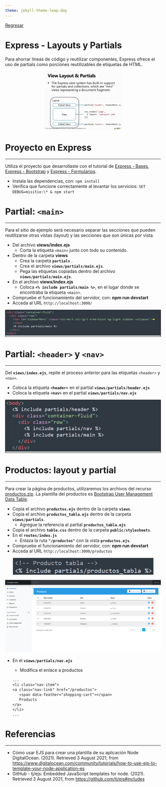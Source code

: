 ```yaml
---
theme: jekyll-theme-leap-day
---
```


[Regresar](/DAWM-2022/)

Express - Layouts y Partials
============================

Para ahorrar líneas de código y reutilizar componentes, Express ofrece el uso de partials como porciones reutilizables de etiquetas de HTML.

<p align="center">
  <img width="250" src="imagenes/express_layout.webp">
</p>

Proyecto en Express
===================

* * *

Utiliza el proyecto que desarrollaste con el tutorial de [Express - Bases](https://dawfiec.github.io/DAWM-2022/tutoriales/express_bases.html), [Express - Bootstrap](https://dawfiec.github.io/DAWM-2022/tutoriales/express_bootstrap.html) y [Express - Formularios](https://dawfiec.github.io/DAWM-2022/tutoriales/express_forms.html).

* Instala las dependencias, con: `npm install`
* Verifica que funcione correctamente al levantar los servicios: `SET DEBUG=misitio:\* & npm start`

Partial: `<main>`
=================

* * *

Para el sitio de ejemplo será necesario separar las secciones que pueden reutilizarse otras vistas (layout) y las secciones que son únicas por vista.

* Del archivo **views/index.ejs**
  + Corta la etiqueta `<main>` junto con todo su contenido.
* Dentro de la carpeta **views**
  + Crea la carpeta **`partials`** . 
  + Crea el archivo **`views/partials/main.ejs`**.
  + Pega las etiquetas copiadas dentro del archivo **`views/partials/main.ejs`**.
* En el archivo **views/index.ejs**
  + Coloca **`<% include partials/main %>`**, en el lugar donde se encontraba la etiqueta `<main>`.
* Compruebe el funcionamiento del servidor, con: **npm run devstart**
* Acceda al URL `http://localhost:3000/` 

<p align="center" style="border: 0.5pt solid black;">
  <img src="imagenes/partial_main.png">
</p>

Partial: `<header>` y `<nav>`
=============================

* * *

Del **`views/index.ejs`**, repite el proceso anterior para las etiquetas `<header>` y `<nav>`.

* Coloca la etiqueta **`<header>`** en el partial  **`views/partials/header.ejs`**
* Coloca la etiqueta **`<nav>`** en el partial  **`views/partials/nav.ejs`**

<p align="center" style="border: 0.5pt solid black;">
  <img src="imagenes/partials.png">
</p>

Productos: layout y partial
===========================

* * *

Para crear la página de productos, utilizaremos los archivos del recurso [productos.zip](archivos/productos.zip). La plantilla del productos es [Bootstrap User Management Data Table](https://www.tutorialrepublic.com/snippets/preview.php?topic=bootstrap&file=user-management-data-table).

* Copia el archivo **`productos.ejs`** dentro de la carpeta **`views`**.
* Copia el archivo **`productos_tabla.ejs`** dentro de la carpeta **`views/partials`**.
  + Agregue la referencia al partial **`productos_tabla.ejs`**
* Copia el archivo **`table.css`** dentro de la carpeta **`public/stylesheets`**. 
* En el **`routes/index.js`**
  + Enlaza la ruta **`"/productos"`** con la vista **`productos.ejs`**.
* Compruebe el funcionamiento del servidor, con: **npm run devstart**
* Acceda al URL `http://localhost:3000/productos` 

<p align="center">
  <img src="imagenes/partial_productos.png">
</p>

<p align="center">
  <img src="imagenes/productos.png">
</p>

* En el **`views/partials/nav.ejs`**
  + Modifica el enlace a productos

  ```
  ...
  <li class="nav-item">
  <a class="nav-link" href="/productos">
     <span data-feather="shopping-cart"></span>
     Products
  </a>
  </li>
  ... 
  ```

Referencias 
===========

* * *

* Cómo usar EJS para crear una plantilla de su aplicación Node DigitalOcean. (2021). Retrieved 3 August 2021, from https://www.digitalocean.com/community/tutorials/how-to-use-ejs-to-template-your-node-application-es
* GitHub - tj/ejs: Embedded JavaScript templates for node. (2021). Retrieved 3 August 2021, from https://github.com/tj/ejs#includes